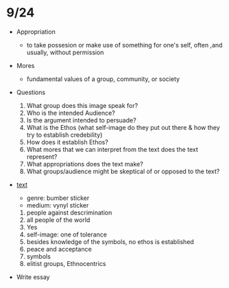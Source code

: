 # 9/24

- Appropriation
    + to take possesion or make use of something for one's self, often ,and usually, without permission

- Mores
    + fundamental values of a group, community, or society 

- Questions
    1. What group does this image speak for?
    2. Who is the intended Audience?
    3. Is the argument intended to persuade?
    4. What is the Ethos (what self-image do they put out there & how they try to establish credebility) 
    5. How does it establish Ethos?
    6. What mores that we can interpret from the text does the text represent?
    7. What appropriations does the text make?
    8. What groups/audience might be skeptical of or opposed to the text?

- [text](http://sites.psu.edu/wparistrclblog/wp-content/uploads/sites/603/2012/09/Coexist_by_Chima1.png)
    + genre: bumber sticker
    + medium: vynyl sticker
    1. people against descrimination 
    2. all people of the world 
    3. Yes
    4. self-image: one of tolerance
    5. besides knowledge of the symbols, no ethos is established
    6. peace and acceptance
    7. symbols
    8. elitist groups, Ethnocentrics 
- Write essay 